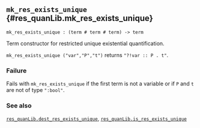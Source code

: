 ## `mk_res_exists_unique` {#res_quanLib.mk_res_exists_unique}


```
mk_res_exists_unique : (term # term # term) -> term
```



Term constructor for restricted unique existential quantification.


`mk_res_exists_unique ("var","P","t")` returns `"?!var :: P . t"`.

### Failure

Fails with `mk_res_exists_unique` if the first term is not a
variable or if `P` and `t` are not of type `":bool"`.

### See also

[`res_quanLib.dest_res_exists_unique`](#res_quanLib.dest_res_exists_unique), [`res_quanLib.is_res_exists_unique`](#res_quanLib.is_res_exists_unique)

